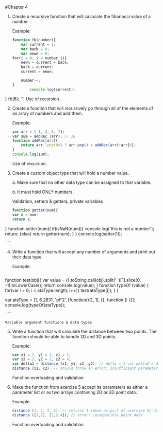 #Chapter 4

1. Create a recursive function that will calculate the fibonacci value of a number. 

    Example: 
    ```javascript
    function fb(number){
        var current = 1;
        var back = 0;
        var newn = 0;
	for(i = 0; i < number;i){
		newn = current + back;
		back = current;
		current = newn;

		number--;
	}
			console.log(current);
}
fb(6);
    ```
    Use of recursion. 

2. Create a function that will recursively go through all of the elements of an array of numbers and add them. 

    Example: 
    ```javascript
	var arr = [ 1, 3, 5, 7]; 
	var sum = addRec (arr); // 16 
	function addRec(arr){
		return arr.length>1 ? arr.pop() + addRec(arr):arr[0];
	}
	console.log(sum);
    ```
    Use of recursion. 

3. Create a custom object type that will hold a number value.  

    a. Make sure that no other data type can be assigned to that variable.  
    
    b. It must hold ONLY numbers.  
    
    Validation, setters & getters, private variables 
    ```javascript
    function getter(num){
	var x = num;
	return x;
}
function setter(num){
	if(isNaN(num)){
		console.log('this is not a number');
		return;
	}else{
		return getter(num);
	}
}
console.log(setter(1));

    
    ```

4. Write a function that will accept any number of arguments and print out their data type. 

    Example: 
    ```javascript
 function test(obj){
	var value = {}.toString.call(obj).split(' ')[1].slice(0, -1).toLowerCase();
	return console.log(value);
}
function typeOf (value) {
	for(var i = 0; i < ataType.length; i++){
		test(ataType[i]);
	}
}

var ataType = [1, 6.2831, 'pi*2', [function(){}, 1], {}, function () {}];
console.log(typeOf(ataType));

     
    ```
    
    Variable argument functions & data types 

5. Write a function that will calculate the distance between two points. The function should be able to handle 2D and 3D points. 

    Example: 
    ```javascript
    var x1 = 1, y1 = 2, z1 = 1; 
    var x2 = 2, y2 = 2, z2 = 4; 
    var delta1 = distance (x1, y1, x2, y2); // delta = 1 var delta2 = distance (x1, y1, z1, x2, y2, z2); // delta = 3.1622… 
    distance (x1, x2); // should throw an error: Insufficient parameters 
    ```
    Function overloading and validation

6. Make the function from exercise 5 accept its parameters as either a parameter list or as two arrays containing 2D or 3D point data.  

    Example: 
    ```javascript
    distance (1, 2, 2, 2); // returns 1 (done as part of exercise 5) distance ([1,2], [2,2]); // returns 1 
    distance ([1,2], [2,2,4]); // error: incompatible point data 
    ```
    
    Function overloading and validation 
